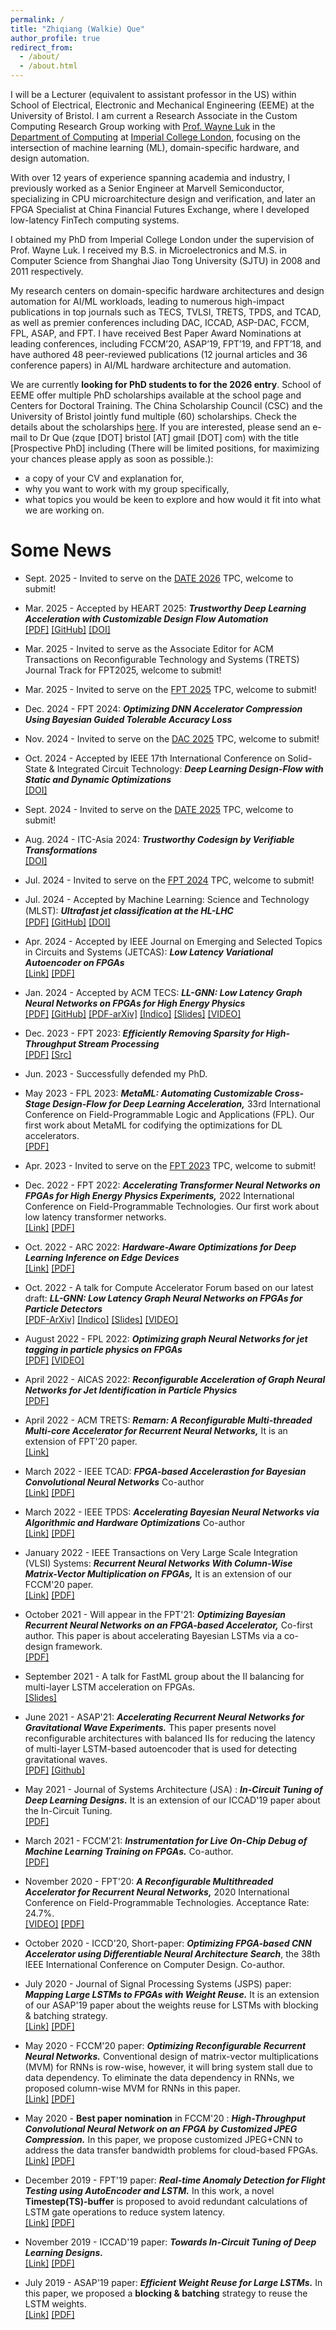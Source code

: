 ```yaml
---
permalink: /
title: "Zhiqiang (Walkie) Que"
author_profile: true
redirect_from: 
  - /about/
  - /about.html
---
```


I will be a Lecturer (equivalent to assistant professor in the US) within School of Electrical, Electronic and Mechanical Engineering (EEME) at the University of Bristol. I am current a Research Associate in the Custom Computing Research Group working with [Prof. Wayne Luk](https://www.doc.ic.ac.uk/~wl) in the [Department of Computing](https://www.imperial.ac.uk/computing/) at [Imperial College London](https://www.imperial.ac.uk/), focusing on the intersection of machine learning (ML), domain-specific hardware, and design automation.

With over 12 years of experience spanning academia and industry, I previously worked as a Senior Engineer at Marvell Semiconductor, specializing in CPU microarchitecture design and verification, and later an FPGA Specialist at China Financial Futures Exchange, where I developed low-latency FinTech computing systems.

I obtained my PhD from Imperial College London under the supervision of Prof. Wayne Luk. I received my B.S. in Microelectronics and M.S. in Computer Science from Shanghai Jiao Tong University (SJTU) in 2008 and 2011 respectively.

My research centers on domain-specific hardware architectures and design automation for AI/ML workloads, leading to numerous high-impact publications in top journals such as TECS, TVLSI, TRETS, TPDS, and TCAD, as well as premier conferences including DAC, ICCAD, ASP-DAC, FCCM, FPL, ASAP, and FPT. I have received Best Paper Award Nominations at leading conferences, including FCCM’20, ASAP’19, FPT’19, and FPT’18, and have authored 48 peer-reviewed publications (12 journal articles and 36 conference papers) in AI/ML hardware architecture and automation.

We are currently __looking for PhD students to for the 2026 entry__. School of EEME offer multiple PhD scholarships available at the school page and Centers for Doctoral Training. The China Scholarship Council (CSC) and the University of Bristol jointly fund multiple (60) scholarships. Check the details about the scholarships [here](https://www.bristol.ac.uk/students/support/finances/scholarships/china-scholarship-council/). If you are interested, please send an e-mail to Dr Que (zque [DOT] bristol [AT] gmail [DOT] com) with the title [Prospective PhD] including (There will be limited positions, for maximizing your chances please apply as soon as possible.):

* a copy of your CV and explanation for,
* why you want to work with my group specifically,
* what topics you would be keen to explore and how would it fit into what we are working on.


Some News
======
* Sept. 2025 - Invited to serve on the [DATE 2026](https://www.date-conference.com) TPC, welcome to submit!

* Mar. 2025 - Accepted by HEART 2025: __*Trustworthy Deep Learning Acceleration with Customizable Design Flow Automation*__   
[\[PDF\]](https://dl.acm.org/doi/pdf/10.1145/3728179.3728198)
[\[GitHub\]](https://github.com/custom-computing-ic/sbcube/tree/main/projects/trustworthy_dl)
[\[DOI\]](https://doi.org/10.1145/3728179.3728198)

* Mar. 2025 - Invited to serve as the Associate Editor for ACM Transactions on Reconfigurable Technology and Systems (TRETS) Journal Track for FPT2025, welcome to submit! 

* Mar. 2025 - Invited to serve on the [FPT 2025](https://fpt2025.shanghaitech.edu.cn) TPC, welcome to submit!

* Dec. 2024 - FPT 2024: __*Optimizing DNN Accelerator Compression Using Bayesian Guided Tolerable Accuracy Loss*__   

* Nov. 2024 - Invited to serve on the [DAC 2025](https://www.dac.com) TPC, welcome to submit!

* Oct. 2024 - Accepted by IEEE 17th International Conference on Solid-State & Integrated Circuit Technology:  __*Deep Learning Design-Flow with Static and Dynamic Optimizations*__   
[\[DOI\]](https://doi.org/10.1109/ICSICT62049.2024.10831375)

* Sept. 2024 - Invited to serve on the [DATE 2025](https://www.date-conference.com) TPC, welcome to submit!

* Aug. 2024 - ITC-Asia 2024: __*Trustworthy Codesign by Verifiable Transformations*__   
[\[DOI\]](https://doi.org/10.1109/ITC-Asia62534.2024.10661326)

* Jul. 2024 - Invited to serve on the [FPT 2024](https://fpt2024.org) TPC, welcome to submit!

* Jul. 2024 - Accepted by Machine Learning: Science and Technology (MLST): __*Ultrafast jet classiﬁcation at the HL-LHC*__   
[\[PDF\]](https://arxiv.org/pdf/2402.01876)
[\[GitHub\]](https://github.com/fastmachinelearning/l1-jet-id)
[\[DOI\]](https://doi.org/10.1088/2632-2153/ad5f10)


* Apr. 2024 - Accepted by IEEE Journal on Emerging and Selected Topics in Circuits and Systems (JETCAS): __*Low Latency Variational Autoencoder on FPGAs*__   
[\[Link\]](https://ieeexplore.ieee.org/abstract/document/10501948) 
[\[PDF\]](papers/24/jetcas24zq15.pdf)


* Jan. 2024 - Accepted by ACM TECS: __*LL-GNN: Low Latency Graph Neural Networks on FPGAs for High Energy Physics*__   
[\[PDF\]](https://dl.acm.org/doi/pdf/10.1145/3640464)
[\[GitHub\]](https://github.com/walkieq/GNN-JEDInet-FPGA)
[\[PDF-arXiv\]](https://arxiv.org/abs/2209.14065)
[\[Indico\]](https://indico.cern.ch/event/1160621)
[\[Slides\]](https://indico.cern.ch/event/1160621/contributions/4874169/attachments/2527285/4347321/gnn22zq06_caf.pdf)
[\[VIDEO\]](https://www.youtube.com/watch?v=vkvyc7wgvn8)


* Dec. 2023 - FPT 2023: __*Efficiently Removing Sparsity for High-Throughput Stream Processing*__   
[\[PDF\]](http://www.tara.tcd.ie/bitstream/handle/2262/104146/fpt23prra.pdf)
[\[Src\]](https://philippos.info/prra/)

* Jun. 2023 - Successfully defended my PhD.

* May 2023 - FPL 2023: __*MetaML: Automating Customizable Cross-Stage Design-Flow for Deep Learning Acceleration,*__ 33rd International Conference on Field-Programmable Logic and Applications (FPL). Our first work about MetaML for codifying the optimizations for DL accelerators.     
[\[PDF\]](https://arxiv.org/pdf/2306.08746.pdf)


* Apr. 2023 - Invited to serve on the [FPT 2023](https://fpt2023.org) TPC, welcome to submit!


* Dec. 2022 - FPT 2022: __*Accelerating Transformer Neural Networks on FPGAs for High Energy Physics Experiments,*__ 2022 International Conference on Field-Programmable Technologies. Our first work about low latency transformer networks.   
[\[Link\]](https://ieeexplore.ieee.org/abstract/document/9974463) 
[\[PDF\]](http://www.doc.ic.ac.uk/~wl/papers/22/fpt22fw.pdf)


* Oct. 2022 - ARC 2022: __*Hardware-Aware Optimizations for Deep Learning Inference on Edge Devices*__   
[\[Link\]](https://link.springer.com/chapter/10.1007/978-3-031-19983-7_9)
[\[PDF\]](https://www.doc.ic.ac.uk/~wl/papers/22/arc22mr.pdf)


* Oct. 2022 - A talk for Compute Accelerator Forum based on our latest draft: __*LL-GNN: Low Latency Graph Neural Networks on FPGAs for Particle Detectors*__   
[\[PDF-ArXiv\]](https://arxiv.org/abs/2209.14065)
[\[Indico\]](https://indico.cern.ch/event/1160621)
[\[Slides\]](https://indico.cern.ch/event/1160621/contributions/4874169/attachments/2527285/4347321/gnn22zq06_caf.pdf)
[\[VIDEO\]](https://www.youtube.com/watch?v=vkvyc7wgvn8)


* August 2022 - FPL 2022: __*Optimizing graph Neural Networks for jet tagging in particle physics on FPGAs*__   
[\[PDF\]](papers/22/fpl22zq.pdf)
[\[VIDEO\]](https://youtu.be/uq3JxaCF6lU)


* April 2022 - AICAS 2022: __*Reconfigurable Acceleration of Graph Neural Networks for Jet Identification in Particle Physics*__   
[\[PDF\]](papers/22/aicas22zq.pdf)

* April 2022 - ACM TRETS: __*Remarn: A Reconfigurable Multi-threaded Multi-core Accelerator for Recurrent Neural Networks,*__ It is an extension of FPT'20 paper.  
[\[Link\]](https://dl.acm.org/doi/abs/10.1145/3534969)


* March 2022 - IEEE TCAD: __*FPGA-based Accelerastion for Bayesian Convolutional Neural Networks*__ Co-author   
[\[Link\]](https://ieeexplore.ieee.org/abstract/document/9743481)
[\[PDF\]](https://www.doc.ic.ac.uk/~wl/papers/22/tcad22hf.pdf)

* March 2022 - IEEE TPDS: __*Accelerating Bayesian Neural Networks via Algorithmic and Hardware Optimizations*__ Co-author   
[\[Link\]](https://ieeexplore.ieee.org/abstract/document/9720069)
[\[PDF\]](https://www.doc.ic.ac.uk/~wl/papers/22/tpds22hf.pdf)

* January 2022 - IEEE Transactions on Very Large Scale Integration (VLSI) Systems: __*Recurrent Neural Networks With Column-Wise Matrix-Vector Multiplication on FPGAs,*__  It is an extension of our FCCM'20 paper.   
[\[Link\]](https://ieeexplore.ieee.org/abstract/document/9664799) 
[\[PDF\]](papers/22/tvlsi21zq.pdf)

* October 2021 - Will appear in the FPT'21: __*Optimizing Bayesian Recurrent Neural Networks on an FPGA-based Accelerator,*__ Co-first author. This paper is about accelerating Bayesian LSTMs via a co-design framework.  
[\[PDF\]](https://arxiv.org/abs/2106.06048) 

* September 2021 - A talk for FastML group about the II balancing for multi-layer LSTM acceleration on FPGAs.   
[\[Slides\]](papers/21/rnn4fastml.pdf) 


* June 2021 - ASAP'21: __*Accelerating Recurrent Neural Networks for Gravitational Wave Experiments.*__
This paper presents novel reconfigurable architectures with balanced IIs for reducing the latency of multi-layer LSTM-based autoencoder that is used for detecting gravitational waves.   
[\[PDF\]](https://arxiv.org/abs/2106.14089) 
[\[Github\]](https://github.com/walkieq/RNN_HLS)

* May  2021 - Journal of Systems Architecture (JSA) : __*In-Circuit Tuning of Deep Learning Designs.*__
It is an extension of our ICCAD'19 paper about the In-Circuit Tuning.  
[\[PDF\]](https://www.doc.ic.ac.uk/~wl/papers/21/jsa21zq.pdf) 

* March 2021 - FCCM'21: __*Instrumentation for Live On-Chip Debug of Machine Learning Training on FPGAs.*__
Co-author.   
[\[PDF\]](https://www.doc.ic.ac.uk/~wl/papers/21/fccm21dn.pdf) 


* November 2020 - FPT'20: __*A Reconfigurable Multithreaded Accelerator for Recurrent Neural Networks,*__ 2020 International Conference on Field-Programmable Technologies. Acceptance Rate: 24.7%.   
[\[VIDEO\]](https://drive.google.com/file/d/12II-Iw7vm2GQaYRn4sTlXPLVVy1OGaWP/view?usp=sharing)
[\[PDF\]](papers/20/fpt20zq28.pdf)

* October 2020 - ICCD'20, Short-paper: __*Optimizing FPGA-based CNN Accelerator using Differentiable Neural Architecture Search*__, the 38th IEEE International Conference on Computer Design. Co-author.

* July 2020 - Journal of Signal Processing Systems (JSPS) paper: __*Mapping Large LSTMs to FPGAs with Weight Reuse.*__ It is an extension of our ASAP'19 paper about the weights reuse for LSTMs with blocking & batching strategy.   
[\[Link\]](https://link.springer.com/article/10.1007/s11265-020-01549-8)
[\[PDF\]](https://link.springer.com/content/pdf/10.1007/s11265-020-01549-8.pdf)


* May 2020 - FCCM'20 paper: __*Optimizing Reconfigurable Recurrent Neural Networks.*__
Conventional design of matrix-vector multiplications (MVM) for RNNs is row-wise, however, it will bring system stall due to data dependency. To eliminate the data dependency in RNNs, we proposed column-wise MVM for RNNs in this paper.   
[\[Link\]](https://doi.org/10.1109/FCCM48280.2020.00011)
[\[PDF\]](https://www.doc.ic.ac.uk/~wl/papers/20/fccm20zq.pdf) 

* May 2020 - **Best paper nomination** in FCCM'20 : __*High-Throughput Convolutional Neural Network on an FPGA by Customized JPEG Compression.*__
In this paper, we propose customized JPEG+CNN to address the data transfer bandwidth problems for cloud-based FPGAs.  
[\[Link\]](https://doi.org/10.1109/FCCM48280.2020.00010) 
[\[PDF\]](https://www.doc.ic.ac.uk/~wl/papers/20/fccm20hn.pdf) 

* December 2019 - FPT'19 paper: __*Real-time Anomaly Detection for Flight Testing using AutoEncoder and LSTM.*__
In this work, a novel **Timestep(TS)-buffer** is proposed to avoid redundant calculations of LSTM gate operations to reduce system latency.  
[\[Link\]](https://doi.org/10.1109/ICFPT47387.2019.00072)
[\[PDF\]](https://www.doc.ic.ac.uk/~wl/papers/19/fpt19zq.pdf) 

* November 2019 - ICCAD'19 paper: __*Towards In-Circuit Tuning of Deep Learning Designs.*__  
[\[Link\]](https://doi.org/10.1109/ICCAD45719.2019.8942117)
[\[PDF\]](https://www.doc.ic.ac.uk/~wl/papers/19/iccad19zq.pdf) 

* July 2019 - ASAP'19 paper: __*Efficient Weight Reuse for Large LSTMs.*__
In this paper, we proposed a **blocking & batching** strategy to reuse the LSTM weights.   
[\[Link\]](https://doi.org/10.1109/ASAP.2019.00-42) 
[\[PDF\]](https://www.doc.ic.ac.uk/~wl/papers/19/asap19zq.pdf)  
